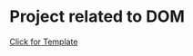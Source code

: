 # Project related to DOM

[Click for Template](https://stackblitz.com/edit/dom-project-chaiaurcode?file=index.html)